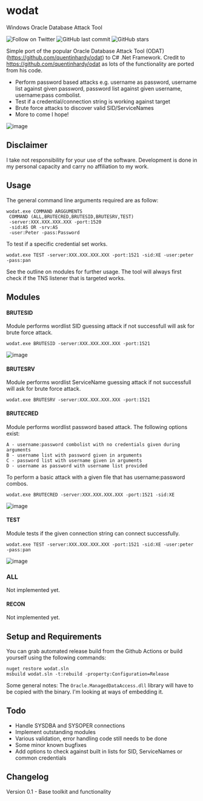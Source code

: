 # wodat
Windows Oracle Database Attack Tool

![Follow on Twitter](https://img.shields.io/twitter/follow/initroott?label=Follow%20&style=social)
![GitHub last commit](https://img.shields.io/github/last-commit/initroot/wodat)
![GitHub stars](https://img.shields.io/github/stars/InitRoot/wodat/)
 
Simple port of the popular  Oracle Database Attack Tool (ODAT) (https://github.com/quentinhardy/odat) to C# .Net Framework. 
Credit to https://github.com/quentinhardy/odat as lots of the functionality are ported from his code.
* Perform password based attacks e.g. username as password, username list against given password, password list against given username, username:pass combolist.
* Test if a credential/connection string is working against target
* Brute force attacks to discover valid SID/ServiceNames
* More to come I hope!

![image](https://user-images.githubusercontent.com/954507/180816033-31dbc5d5-0012-401a-9748-48df230b0fdf.png)

##  Disclaimer
I take not responsibility for your use of the software. Development is done in my personal capacity and carry no affiliation to my work.

## Usage
The general command line arguments required are as follow:

```
wodat.exe COMMAND ARGGUMENTS
 COMMAND (ALL,BRUTECRED,BRUTESID,BRUTESRV,TEST)
 -server:XXX.XXX.XXX.XXX -port:1520
 -sid:AS OR -srv:AS
 -user:Peter -pass:Password

```
To test if a specific credential set works.
```
wodat.exe TEST -server:XXX.XXX.XXX.XXX -port:1521 -sid:XE -user:peter -pass:pan

```
See the outline on modules for further usage. The tool will always first check if the TNS listener that is targeted works.

## Modules
#### BRUTESID
Module performs wordlist SID guessing attack if not successfull will ask for brute force attack.
```
wodat.exe BRUTESID -server:XXX.XXX.XXX.XXX -port:1521
```
![image](https://user-images.githubusercontent.com/954507/180816431-7bb82722-55cf-4233-9cca-8e809ebf5f4a.png)

#### BRUTESRV
Module performs wordlist ServiceName guessing attack if not successfull will ask for brute force attack.
```
wodat.exe BRUTESRV -server:XXX.XXX.XXX.XXX -port:1521
```
#### BRUTECRED
Module performs wordlist password based attack. The following options exist:
```
A - username:password combolist with no credentials given during arguments
B - username list with password given in arguments
C - password list with username given in arguments
D - username as password with username list provided
```
To perform a basic attack with a given file that has username:password combos.
```
wodat.exe BRUTECRED -server:XXX.XXX.XXX.XXX -port:1521 -sid:XE

```
![image](https://user-images.githubusercontent.com/954507/180830466-3bf2f809-8373-44cc-a72f-bc11ad012283.png)

#### TEST
Module tests if the given connection string can connect successfully.
```
wodat.exe TEST -server:XXX.XXX.XXX.XXX -port:1521 -sid:XE -user:peter -pass:pan
```
![image](https://user-images.githubusercontent.com/954507/180830998-112671d7-d747-43ba-90e9-01c615ca5248.png)

### ALL
Not implemented yet.

#### RECON
Not implemented yet.


## Setup and Requirements
You can grab automated release build from the Github Actions or build yourself using the following commands:

```
nuget restore wodat.sln
msbuild wodat.sln -t:rebuild -property:Configuration=Release

```
Some general notes:
The `Oracle.ManagedDataAccess.dll` library will have to be copied with the binary. I'm looking at ways of embedding it.

## Todo
 - Handle SYSDBA and SYSOPER connections
 - Implement outstanding modules
 - Various validation, error handling code still needs to be done
 - Some minor known bugfixes
 - Add options to check against built in lists for SID, ServiceNames or common credentials
 
## Changelog
Version 0.1 - Base toolkit and functionality
